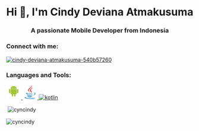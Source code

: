 <h1 align="center">Hi 👋, I'm Cindy Deviana Atmakusuma</h1>
<h3 align="center">A passionate Mobile Developer from Indonesia</h3>

<h3 align="left">Connect with me:</h3>
<p align="left">
<a href="https://linkedin.com/in/cindy-deviana-atmakusuma-540b57260" target="blank"><img align="center" src="https://raw.githubusercontent.com/rahuldkjain/github-profile-readme-generator/master/src/images/icons/Social/linked-in-alt.svg" alt="cindy-deviana-atmakusuma-540b57260" height="30" width="40" /></a>
</p>

<h3 align="left">Languages and Tools:</h3>
<p align="left"> <a href="https://developer.android.com" target="_blank" rel="noreferrer"> <img src="https://raw.githubusercontent.com/devicons/devicon/master/icons/android/android-original-wordmark.svg" alt="android" width="40" height="40"/> </a> <a href="https://www.java.com" target="_blank" rel="noreferrer"> <img src="https://raw.githubusercontent.com/devicons/devicon/master/icons/java/java-original.svg" alt="java" width="40" height="40"/> </a> <a href="https://kotlinlang.org" target="_blank" rel="noreferrer"> <img src="https://www.vectorlogo.zone/logos/kotlinlang/kotlinlang-icon.svg" alt="kotlin" width="40" height="40"/> </a> </p>

<p>&nbsp;<img align="center" src="https://github-readme-stats.vercel.app/api?username=cyncindy&show_icons=true&locale=en" alt="cyncindy" /></p>

<p><img align="center" src="https://github-readme-streak-stats.herokuapp.com/?user=cyncindy&" alt="cyncindy" /></p>
